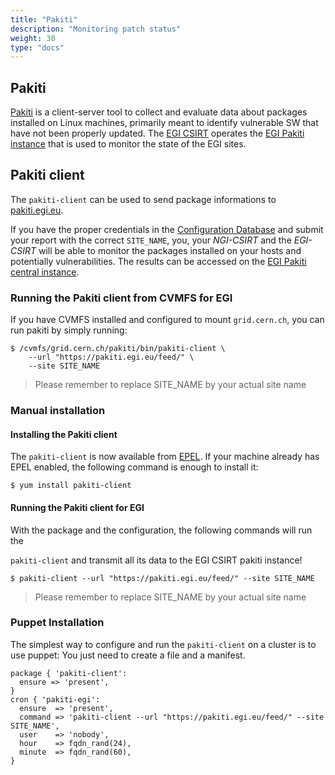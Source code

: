 ```yaml
---
title: "Pakiti"
description: "Monitoring patch status"
weight: 30
type: "docs"
---
```


## Pakiti

[Pakiti](https://github.com/CESNET/pakiti-server) is a client-server tool to
collect and evaluate data about packages installed on Linux machines, primarily
meant to identify vulnerable SW that have not been properly updated. The
[EGI CSIRT](https://csirt.egi.eu) operates the
[EGI Pakiti instance](https://pakiti.egi.eu) that is used to monitor the state
of the EGI sites.

## Pakiti client

The `pakiti-client` can be used to send package informations to
[pakiti.egi.eu](https://pakiti.egi.eu).

If you have the proper credentials in the
[Configuration Database](../../configuration-database) and submit your report
with the correct `SITE_NAME`, you, your _NGI-CSIRT_ and the _EGI-CSIRT_ will be
able to monitor the packages installed on your hosts and potentially
vulnerabilities. The results can be accessed on the
[EGI Pakiti central instance](https://pakiti.egi.eu).

### Running the Pakiti client from CVMFS for EGI

If you have CVMFS installed and configured to mount `grid.cern.ch`, you can run
pakiti by simply running:

```shell
$ /cvmfs/grid.cern.ch/pakiti/bin/pakiti-client \
    --url "https://pakiti.egi.eu/feed/" \
    --site SITE_NAME
```

> Please remember to replace SITE_NAME by your actual site name

### Manual installation

#### Installing the Pakiti client

The `pakiti-client` is now available from
[EPEL](https://docs.fedoraproject.org/en-US/epel/). If your machine already has
EPEL enabled, the following command is enough to install it:

```shell
$ yum install pakiti-client
```

#### Running the Pakiti client for EGI

With the package and the configuration, the following commands will run the

`pakiti-client` and transmit all its data to the EGI CSIRT pakiti instance!

```shell
$ pakiti-client --url "https://pakiti.egi.eu/feed/" --site SITE_NAME
```

> Please remember to replace SITE_NAME by your actual site name

### Puppet Installation

The simplest way to configure and run the `pakiti-client` on a cluster is to use
puppet: You just need to create a file and a manifest.

```puppet
package { 'pakiti-client':
  ensure => 'present',
}
cron { 'pakiti-egi':
  ensure  => 'present',
  command => 'pakiti-client --url "https://pakiti.egi.eu/feed/" --site SITE_NAME',
  user    => 'nobody',
  hour    => fqdn_rand(24),
  minute  => fqdn_rand(60),
}
```
